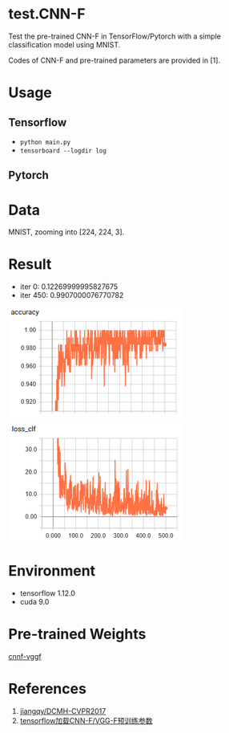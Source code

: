 # test.CNN-F

Test the pre-trained CNN-F in TensorFlow/Pytorch with a simple classification model using MNIST.

Codes of CNN-F and pre-trained parameters are provided in [1].

# Usage

## Tensorflow

- `python main.py`
- `tensorboard --logdir log`

## Pytorch


# Data

MNIST, zooming into [224, 224, 3].

# Result

- iter 0: 0.12269999995827675
- iter 450: 0.9907000076770782

![accuracy](accuracy.png)
![loss](loss.png)

# Environment

- tensorflow 1.12.0
- cuda 9.0

# Pre-trained Weights

[cnnf-vggf](https://pan.baidu.com/s/1zxB_cHcalM8xbmauTS6_Xg#list/path=%2F)

# References

1. [jiangqy/DCMH-CVPR2017](https://github.com/jiangqy/DCMH-CVPR2017)
2. [tensorflow加载CNN-F/VGG-F预训练参数](https://blog.csdn.net/HackerTom/article/details/103189798)
